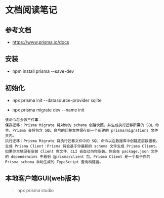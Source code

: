 # 文档阅读笔记

## 参考文档
- https://www.prisma.io/docs

## 安装
- npm install prisma --save-dev

## 初始化
- npx prisma init --datasource-provider sqlite

- npx prisma migrate dev --name init
```
该命令将会做三件事：
保存迁移：Prisma Migrate 将对你的 schema 创建快照，并生成执行迁移所需的 SQL 命令。Prisma 会将包含 SQL 命令的迁移文件保存到一个新建的 prisma/migrations 文件夹内。
执行迁移：Prisma Migrate 将执行迁移文件中的 SQL 命令以在数据库中创建底层数据表。
生成 Prisma Client：Prisma 将会基于你最新的 schema 文件生成 Prisma Client。如果你本地没有安装 Client 库文件，CLI 会自动为你安装。你会在 package.json 文件的 dependencies 中看到 @prisma/client 包。Prisma Client 是一个基于你的 Prisma schema 自动生成的 TypeScript 查询构建器。
```

## 本地客户端GUI(web版本)
> npx prisma studio